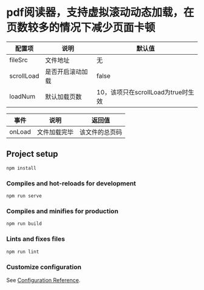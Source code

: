 # pdf阅读器，支持虚拟滚动动态加载，在页数较多的情况下减少页面卡顿
|  配置项   |说明| 默认值  |
|  ----  | ---- | ----  |
| fileSrc|文件地址| 无 |
| scrollLoad|是否开启滚动加载| false |
| loadNum |默认加载页数|10，该项只在scrollLoad为true时生效 |

| 事件 |说明|返回值 |
| ---- |----|---- |
| onLoad |文件加载完毕| 该文件的总页码|


## Project setup
```
npm install
```

### Compiles and hot-reloads for development
```
npm run serve
```

### Compiles and minifies for production
```
npm run build
```

### Lints and fixes files
```
npm run lint
```

### Customize configuration
See [Configuration Reference](https://cli.vuejs.org/config/).
